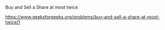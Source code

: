 Buy and Sell a Share at most twice

https://www.geeksforgeeks.org/problems/buy-and-sell-a-share-at-most-twice/1
